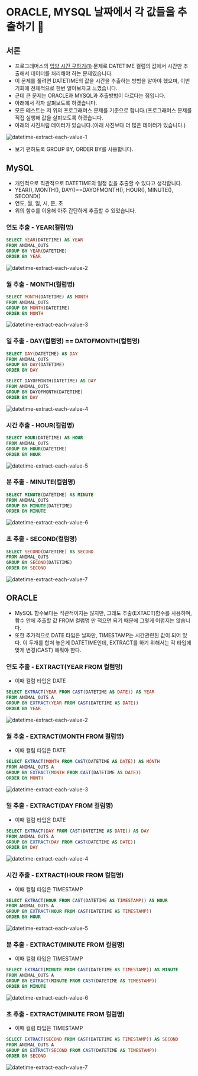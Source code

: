 # ORACLE, MYSQL 날짜에서 각 값들을 추출하기 🧐

## 서론

- 프로그래머스의 [입양 시간 구하기(1)](https://programmers.co.kr/learn/courses/30/lessons/59412?language=oracle) 문제로 DATETIME 컬럼의 값에서 시간만 추출해서 데이터를 처리해야 하는 문제였습니다.
- 이 문제를 풀려면 DATETIME의 값을 시간을 추출하는 방법을 알아야 했으며, 이번 기회에 전체적으로 한번 알아보자고 느꼈습니다.
- 근데 큰 문제는 ORACLE과 MYSQL과 추출방법이 다르다는 점입니다.
- 아래에서 각자 살펴보도록 하겠습니다.
- 모든 테스트는 저 위의 프로그래머스 문제를 기준으로 합니다.(프로그래머스 문제를 직접 실행해 값을 살펴보도록 하겠습니다.
- 아래의 사진처럼 데이터가 있습니다.(아래 사진보다 더 많은 데이터가 있습니다.)

![datetime-extract-each-value-1](https://github.com/ksy90101/TIL/blob/master/database/image/datetime-extract-each-value-1.png?raw=true)

- 보기 편하도록 GROUP BY, ORDER BY를 사용합니다.

## MySQL

- 개인적으로 직관적으로 DATETIME의 일정 값을 추출할 수 있다고 생각합니다.
- YEAR(), MONTH(), DAY()==DAYOFMONTH(), HOUR(), MINUTE(), SECOND()
- 연도, 월, 일, 시, 분, 초
- 위의 함수를 이용해 아주 간단하게 추출할 수 있었습니다.

### 연도 추출 - YEAR(컬럼명)

```sql
SELECT YEAR(DATETIME) AS YEAR
FROM ANIMAL_OUTS
GROUP BY YEAR(DATETIME)
ORDER BY YEAR
```

![datetime-extract-each-value-2](https://github.com/ksy90101/TIL/blob/master/database/image/datetime-extract-each-value-2.png?raw=true)

### 월 추출 - MONTH(컬럼명)

```sql
SELECT MONTH(DATETIME) AS MONTH
FROM ANIMAL_OUTS
GROUP BY MONTH(DATETIME)
ORDER BY MONTH
```

![datetime-extract-each-value-3](https://github.com/ksy90101/TIL/blob/master/database/image/datetime-extract-each-value-3.png?raw=true)

### 일 추출 - DAY(컬럼명) == DATOFMONTH(컬럼명)

```sql
SELECT DAY(DATETIME) AS DAY
FROM ANIMAL_OUTS
GROUP BY DAY(DATETIME)
ORDER BY DAY
```

```sql
SELECT DAYOFMONTH(DATETIME) AS DAY
FROM ANIMAL_OUTS
GROUP BY DAYOFMONTH(DATETIME)
ORDER BY DAY
```

![datetime-extract-each-value-4](https://github.com/ksy90101/TIL/blob/master/database/image/datetime-extract-each-value-4.png?raw=true)

### 시간 추출 - HOUR(컬럼명)

```sql
SELECT HOUR(DATETIME) AS HOUR
FROM ANIMAL_OUTS
GROUP BY HOUR(DATETIME)
ORDER BY HOUR
```

![datetime-extract-each-value-5](https://github.com/ksy90101/TIL/blob/master/database/image/datetime-extract-each-value-5.png?raw=true)

### 분 추출 - MINUTE(컬럼명)

```sql
SELECT MINUTE(DATETIME) AS MINUTE
FROM ANIMAL_OUTS
GROUP BY MINUTE(DATETIME)
ORDER BY MINUTE
```

![datetime-extract-each-value-6](https://github.com/ksy90101/TIL/blob/master/database/image/datetime-extract-each-value-6.png?raw=true)

### 초 추출 - SECOND(컬럼명)

```sql
SELECT SECOND(DATETIME) AS SECOND
FROM ANIMAL_OUTS
GROUP BY SECOND(DATETIME)
ORDER BY SECOND
```

![datetime-extract-each-value-7](https://github.com/ksy90101/TIL/blob/master/database/image/datetime-extract-each-value-7.png?raw=true)

## ORACLE

- MySQL 함수보다는 직관적이지는 않지만, 그래도 추출(EXTACT)함수를 사용하며, 함수 안에 추출할 값 FROM 컬럼명 만 적으면 되기 때문에 그렇게 어렵지는 않습니다.
- 또한 추가적으로 DATE 타입은 날짜만, TIMESTAMP는 시간관련된 값이 되어 있다. 이 두개를 합쳐 놓은게 DATETIME인데, EXTRACT를 하기 위해서는 각 타입에 맞게 변경(CAST) 해줘야 한다.

### 연도 추출 - EXTRACT(YEAR FROM 컬럼명)

- 이때 컬럼 타입은 DATE

```sql
SELECT EXTRACT(YEAR FROM CAST(DATETIME AS DATE)) AS YEAR
FROM ANIMAL_OUTS A
GROUP BY EXTRACT(YEAR FROM CAST(DATETIME AS DATE))
ORDER BY YEAR
```

![datetime-extract-each-value-2](https://github.com/ksy90101/TIL/blob/master/database/image/datetime-extract-each-value-2.png?raw=true)

### 월 추출 - EXTRACT(MONTH FROM 컬럼명)

- 이때 컬럼 타입은 DATE

```sql
SELECT EXTRACT(MONTH FROM CAST(DATETIME AS DATE)) AS MONTH
FROM ANIMAL_OUTS A
GROUP BY EXTRACT(MONTH FROM CAST(DATETIME AS DATE))
ORDER BY MONTH
```

![datetime-extract-each-value-3](https://github.com/ksy90101/TIL/blob/master/database/image/datetime-extract-each-value-3.png?raw=true)

### 일 추출 -  EXTRACT(DAY FROM 컬럼명)

- 이때 컬럼 타입은 DATE

```sql
SELECT EXTRACT(DAY FROM CAST(DATETIME AS DATE)) AS DAY
FROM ANIMAL_OUTS A
GROUP BY EXTRACT(DAY FROM CAST(DATETIME AS DATE))
ORDER BY DAY
```

![datetime-extract-each-value-4](https://github.com/ksy90101/TIL/blob/master/database/image/datetime-extract-each-value-4.png?raw=true)

### 시간 추출 - EXTRACT(HOUR FROM 컬럼명)

- 이때 컬럼 타입은 TIMESTAMP

```sql
SELECT EXTRACT(HOUR FROM CAST(DATETIME AS TIMESTAMP)) AS HOUR
FROM ANIMAL_OUTS A
GROUP BY EXTRACT(HOUR FROM CAST(DATETIME AS TIMESTAMP))
ORDER BY HOUR
```

![datetime-extract-each-value-5](https://github.com/ksy90101/TIL/blob/master/database/image/datetime-extract-each-value-5.png?raw=true)

### 분 추출 - EXTRACT(MINUTE FROM 컬럼명)

- 이때 컬럼 타입은 TIMESTAMP

```sql
SELECT EXTRACT(MINUTE FROM CAST(DATETIME AS TIMESTAMP)) AS MINUTE
FROM ANIMAL_OUTS A
GROUP BY EXTRACT(MINUTE FROM CAST(DATETIME AS TIMESTAMP))
ORDER BY MINUTE
```

![datetime-extract-each-value-6](https://github.com/ksy90101/TIL/blob/master/database/image/datetime-extract-each-value-6.png?raw=true)

### 초 추출 - EXTRACT(MINUTE FROM 컬럼명)

- 이때 컬럼 타입은 TIMESTAMP

```sql
SELECT EXTRACT(SECOND FROM CAST(DATETIME AS TIMESTAMP)) AS SECOND
FROM ANIMAL_OUTS A
GROUP BY EXTRACT(SECOND FROM CAST(DATETIME AS TIMESTAMP))
ORDER BY SECOND
```

![datetime-extract-each-value-7](https://github.com/ksy90101/TIL/blob/master/database/image/datetime-extract-each-value-7.png?raw=true)
